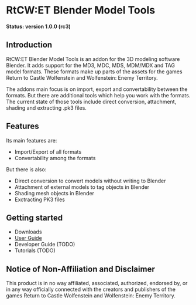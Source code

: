 
# RtCW:ET Blender Model Tools

**Status: version 1.0.0 (rc3)**

## Introduction

 RtCW:ET Blender Model Tools is an addon for the 3D modeling software Blender. It adds support for the MD3, MDC, MDS, MDM/MDX and TAG model formats. These formats make up parts of the assets for the games Return to Castle Wolfenstein and Wolfenstein: Enemy Territory.

The addons main focus is on import, export and convertability between the formats. But there are additional tools which help you work with the formats. The current state of those tools include direct conversion, attachment, shading and extracting .pk3 files.

## Features

Its main features are:

* Import/Export of all formats
* Convertability among the formats

But there is also:

* Direct conversion to convert models without writing to Blender
* Attachment of external models to tag objects in Blender
* Shading mesh objects in Blender
* Exctracting PK3 files

## Getting started

* Downloads
* [User Guide](https://mino-git.github.io/rtcw-wet-blender-model-tools/user_guide.html)
* Developer Guide (TODO)
* Tutorials (TODO)

## Notice of Non-Affiliation and Disclaimer

This product is in no way affiliated, associated, authorized, endorsed by, or in any way officially connected with the creators and publishers of the games Return to Castle Wolfenstein and Wolfenstein: Enemy Territory.
